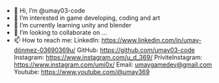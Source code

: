 - 👋 Hi, I’m @umay03-code
- 👀 I’m interested in game developing, coding and art
- 🌱 I’m currently learning unity and blender
- 💞️ I’m looking to collaborate on ...
- 📫 How to reach me:
LinkedIn: https://www.linkedin.com/in/umay-dönmez-03690369u/
GitHub: https://github.com/umay03-code
Instagram: https://www.instagram.com/u_d_369/
PriviteInstagram: https://www.instagram.com/umi0x/
Email: umaygamedev@gmail.com
Youtube: https://www.youtube.com/@umay369

<!---
umay03-code/umay03-code is a ✨ special ✨ repository because its `README.md` (this file) appears on your GitHub profile.
You can click the Preview link to take a look at your changes.
--->
